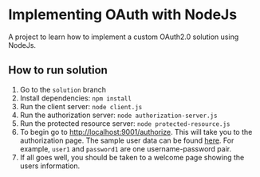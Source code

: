 # Implementing OAuth with NodeJs

A project to learn how to implement a custom OAuth2.0 solution using NodeJs.

## How to run solution

1. Go to the `solution` branch
2. Install dependencies: `npm install`
3. Run the client server: `node client.js`
4. Run the authorization server: `node authorization-server.js`
5. Run the protected resource server: `node protected-resource.js`
6. To begin go to [http://localhost:9001/authorize](http://localhost:9001/authorize). This will take you to the authorization page. The sample user data can be found [here](authorization-server.js#L29). For example, `user1` and `password1` are one username-password pair.
7. If all goes well, you should be taken to a welcome page showing the users information.
